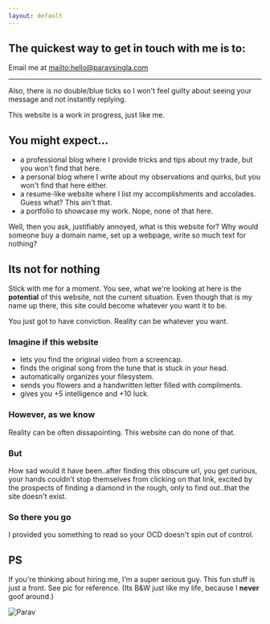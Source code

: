 ```yaml
---
layout: default
---
```


## The quickest way to get in touch with me is to:

Email me at [mailto:hello@paravsingla.com](hello@paravsingla.com)

---

Also, there is no double/blue ticks so I won't feel guilty about seeing your message and not instantly replying.

This website is a work in progress, just like me.

## You might expect...

* a professional blog where I provide tricks and tips about my trade, but you won't find that here.
* a personal blog where I write about my observations and quirks, but you won't find that here either.
* a resume-like website where I list my accomplishments and accolades. Guess what? This ain't that.
* a portfolio to showcase my work. Nope, none of that here.

Well, then you ask, justifiably annoyed, what is this website for? Why would someone buy a domain name, set up a webpage, write so much text for nothing?

## Its not for nothing

Stick with me for a moment. You see, what we're looking at here is the **potential** of this website, not the current situation. Even though that is my name up there, this site could become whatever you want it to be.

You just got to have conviction. Reality can be whatever you want.

### Imagine if this website

* lets you find the original video from a screencap.
* finds the original song from the tune that is stuck in your head.
* automatically organizes your filesystem.
* sends you flowers and a handwritten letter filled with compliments.
* gives you +5 intelligence and +10 luck.

### However, as we know

Reality can be often dissapointing. This website can do none of that.

### But

How sad would it have been..after finding this obscure url, you get curious, your hands couldn't stop themselves from clicking on that link, excited by the prospects of finding a diamond in the rough, only to find out..that the site doesn't exist.

### So there you go

I provided you something to read so your OCD doesn't spin out of control.

## PS

If you're thinking about hiring me, I'm a super serious guy. This fun stuff is just a front. See pic for reference. (Its B&W just like my life, because I **never** goof around.)

![Parav](https://www.gravatar.com/avatar/4b9e76386aba8e600c322172f9198838.jpg?s=200)


